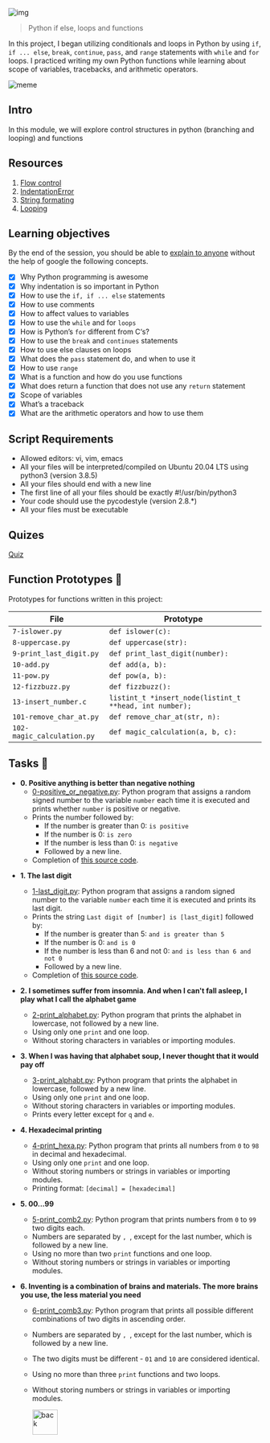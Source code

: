 ![img](https://assets.imaginablefutures.com/media/images/ALX_Logo.max-200x150.png)

> Python if else, loops and functions

In this project, I began utilizing conditionals and loops in Python by using `if`,
`if ... else`, `break`, `continue`, `pass`, and `range` statements with `while` and
`for` loops. I practiced writing my own Python functions while learning about scope of
variables, tracebacks, and arithmetic operators.

![meme](https://s3.amazonaws.com/intranet-projects-files/holbertonschool-higher-level_programming+/233/code.png)

## Intro

In this module, we will explore control structures in python (branching and looping) and functions

## Resources

1. [Flow control](https://docs.python.org/3/tutorial/controlflow.html)
2. [IndentationError](https://www.youtube.com/watch?v=1QXOd2ZQs-Q)
3. [String formating](https://www.digitalocean.com/community/tutorials/how-to-use-string-formatters-in-python-3)
4. [Looping](https://www.youtube.com/watch?v=swQEbZ6ez1I&list=PLGLfVvz_LVvTn3cK5e6LjhgGiSeVlIRwt&index=2)

## Learning objectives

By the end of the session, you should be able to [explain to anyone](https://fs.blog/feynman-learning-technique/) without the help of google the following concepts.

- [x] Why Python programming is awesome
- [x] Why indentation is so important in Python
- [x] How to use the `if, if ... else` statements
- [x] How to use comments
- [x] How to affect values to variables
- [x] How to use the `while` and for `loops`
- [x] How is Python’s `for` different from C‘s?
- [x] How to use the `break` and `continues` statements
- [x] How to use else clauses on loops
- [x] What does the `pass` statement do, and when to use it
- [x] How to use `range`
- [x] What is a function and how do you use functions
- [x] What does return a function that does not use any `return` statement
- [x] Scope of variables
- [x] What’s a traceback
- [x] What are the arithmetic operators and how to use them

## Script Requirements

- Allowed editors: vi, vim, emacs
- All your files will be interpreted/compiled on Ubuntu 20.04 LTS using python3 (version 3.8.5)
- All your files should end with a new line
- The first line of all your files should be exactly #!/usr/bin/python3
- Your code should use the pycodestyle (version 2.8.\*)
- All your files must be executable

## Quizes

[Quiz](./quiz.md)

## Function Prototypes :floppy_disk:

Prototypes for functions written in this project:

| File                       | Prototype                                               |
| -------------------------- | ------------------------------------------------------- |
| `7-islower.py`             | `def islower(c):`                                       |
| `8-uppercase.py`           | `def uppercase(str):`                                   |
| `9-print_last_digit.py`    | `def print_last_digit(number):`                         |
| `10-add.py`                | `def add(a, b):`                                        |
| `11-pow.py`                | `def pow(a, b):`                                        |
| `12-fizzbuzz.py`           | `def fizzbuzz():`                                       |
| `13-insert_number.c`       | `listint_t *insert_node(listint_t **head, int number);` |
| `101-remove_char_at.py`    | `def remove_char_at(str, n):`                           |
| `102-magic_calculation.py` | `def magic_calculation(a, b, c):`                       |

## Tasks :page_with_curl:

- **0. Positive anything is better than negative nothing**
  - [0-positive_or_negative.py](./0-positive_or_negative.py): Python program that assigns
    a random signed number to the variable `number` each time it is executed and
    prints whether `number` is positive or negative.
  - Prints the number followed by:
    - If the number is greater than 0: `is positive`
    - If the number is 0: `is zero`
    - If the number is less than 0: `is negative`
    - Followed by a new line.
  - Completion of [this source code](https://github.com/alx-tools/0x01.py/blob/master/0-positive_or_negative_py).

* **1. The last digit**

  - [1-last_digit.py](./1-last_digit.py): Python program that assigns a random signed number
    to the variable `number` each time it is executed and prints its last digit.
  - Prints the string `Last digit of [number] is [last_digit]` followed by:
    - If the number is greater than 5: `and is greater than 5`
    - If the number is 0: `and is 0`
    - If the number is less than 6 and not 0: `and is less than 6 and not 0`
    - Followed by a new line.
  - Completion of [this source code](https://github.com/alx-tools/0x01.py/blob/master/1-last_digit_py).

* **2. I sometimes suffer from insomnia. And when I can't fall asleep, I play what I call the alphabet game**

  - [2-print_alphabet.py](./2-print_alphabet.py): Python program that prints the alphabet
    in lowercase, not followed by a new line.
  - Using only one `print` and one loop.
  - Without storing characters in variables or importing modules.

* **3. When I was having that alphabet soup, I never thought that it would pay off**

  - [3-print_alphabt.py](./3-print_alphabt.py): Python program that prints the
    alphabet in lowercase, followed by a new line.
  - Using only one `print` and one loop.
  - Without storing characters in variables or importing modules.
  - Prints every letter except for `q` and `e`.

* **4. Hexadecimal printing**

  - [4-print_hexa.py](./4-print_hexa.py): Python program that prints all numbers from
    `0` to `98` in decimal and hexadecimal.
  - Using only one `print` and one loop.
  - Without storing numbers or strings in variables or importing modules.
  - Printing format: `[decimal] = [hexadecimal]`

* **5. 00...99**

  - [5-print_comb2.py](./5-print_comb2.py): Python program that prints numbers from `0`
    to `99` two digits each.
  - Numbers are separated by `, `, except for the last number, which is followed by a new line.
  - Using no more than two `print` functions and one loop.
  - Without storing numbers or strings in variables or importing modules.

* **6. Inventing is a combination of brains and materials. The more brains you use, the less material you need**
  * [6-print_comb3.py](./6-print_comb3.py): Python program that prints all possible
  different combinations of two digits in ascending order.
  * Numbers are separated by `, `, except for the last number, which is followed by a new line.
  * The two digits must be different - `01` and `10` are considered identical.
  * Using no more than three `print` functions and two loops.
  * Without storing numbers or strings in variables or importing modules.

    <a href="../0x00-python-hello_world"><img src="https://www.svgrepo.com/show/94045/back.svg" alt="back" width="50px"></a>
